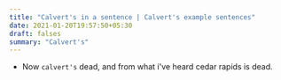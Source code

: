 ```yaml
---
title: "Calvert's in a sentence | Calvert's example sentences"
date: 2021-01-20T19:57:50+05:30
draft: falses
summary: "Calvert's"
---
```

- Now `calvert's` dead, and from what i've heard cedar rapids is dead.
                 
